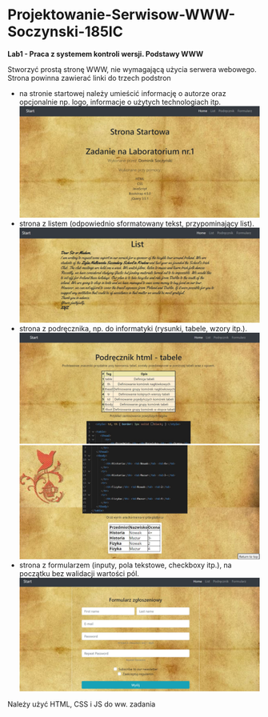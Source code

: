 # Projektowanie-Serwisow-WWW-Soczynski-185IC
 
**Lab1 - Praca z systemem kontroli wersji. Podstawy WWW**

Stworzyć prostą stronę WWW, nie wymagającą użycia serwera webowego.
Strona powinna zawierać linki do trzech podstron
- na stronie startowej należy umieścić informację o autorze oraz opcjonalnie np. logo, informacje o użytych technologiach itp.
![Strona startowa!](Lab1/Assets/ScreenShots/StronaStartowa.jpg "Strona startowa")
- strona z listem (odpowiednio sformatowany tekst, przypominający list).
![Strona z listem!](Lab1/Assets/ScreenShots/List.jpg "List")
- strona z podręcznika, np. do informatyki (rysunki, tabele, wzory itp.).
![Strona podrecznika!](Lab1/Assets/ScreenShots/Podrecznik.jpg "Podrecznik")
![Strona podrecznika2!](Lab1/Assets/ScreenShots/Podrecznik2.jpg "Podrecznik2")
- strona z formularzem (inputy, pola tekstowe, checkboxy itp.), na początku bez walidacji wartości pól.
![Strona formularza!](Lab1/Assets/ScreenShots/Formularz.jpg "Formularz")
    
Należy użyć HTML, CSS i JS do ww. zadania
